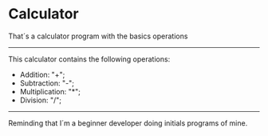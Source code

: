 # Calculator
That´s a calculator program with the basics operations

------------------------------------------------------
This calculator contains the following operations:
  - Addition: "+";
  - Subtraction: "-";
  - Multiplication: "*";
  - Division: "/";
-------------------------------------------------------

Reminding that I´m a beginner developer doing initials programs of mine.
